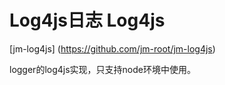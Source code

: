 # Log4js日志 Log4js
[jm-log4js] (https://github.com/jm-root/jm-log4js)

logger的log4js实现，只支持node环境中使用。

